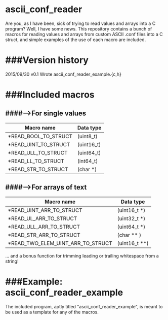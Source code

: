 # ascii_conf_reader
Are you, as I have been, sick of trying to read values and arrays into a C program? Well, I have some news.
This repository contains a  bunch of macros for reading values and arrays from custom ASCII .conf files into a C struct,
and simple examples of the use of each macro are included.

###Version history
==================
2015/09/30		v0.1	Wrote ascii_conf_reader_example.{c,h}

###Included macros
==================

####-->For single values
--------------------
Macro name            | Data type
----------------------|----------
*READ_BOOL_TO_STRUCT  | (uint8_t)
*READ_UINT_TO_STRUCT  | (uint16_t)
*READ_ULL_TO_STRUCT   | (uint64_t)
*READ_LL_TO_STRUCT    | (int64_t)
*READ_STR_TO_STRUCT   | (char *)
			         
####-->For arrays of text
--------------------------	         

Macro name                       | Data type
---------------------------------|--------------
*READ_UINT_ARR_TO_STRUCT         | (uint16_t *)
*READ_UL_ARR_TO_STRUCT	         | (uint32_t *)
*READ_ULL_ARR_TO_STRUCT          | (uint64_t *)
*READ_STR_ARR_TO_STRUCT          | (char ** )
*READ_TWO_ELEM_UINT_ARR_TO_STRUCT| (uint16_t **)

... and a bonus function for trimming leading or trailing whitespace from a string!

###Example: ascii_conf_reader_example
==================================
The included program, aptly titled "ascii_conf_reader_example", is meant to be used as a template for any of the macros.